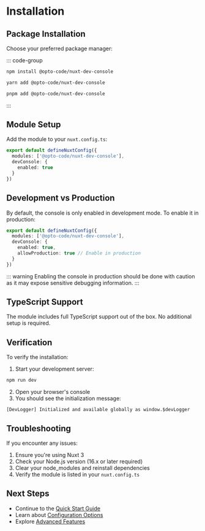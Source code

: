 # Installation

## Package Installation

Choose your preferred package manager:

::: code-group
```bash [npm]
npm install @opto-code/nuxt-dev-console
```

```bash [yarn]
yarn add @opto-code/nuxt-dev-console
```

```bash [pnpm]
pnpm add @opto-code/nuxt-dev-console
```
:::

## Module Setup

Add the module to your `nuxt.config.ts`:

```ts
export default defineNuxtConfig({
  modules: ['@opto-code/nuxt-dev-console'],
  devConsole: {
    enabled: true
  }
})
```

## Development vs Production

By default, the console is only enabled in development mode. To enable it in production:

```ts
export default defineNuxtConfig({
  modules: ['@opto-code/nuxt-dev-console'],
  devConsole: {
    enabled: true,
    allowProduction: true // Enable in production
  }
})
```

::: warning
Enabling the console in production should be done with caution as it may expose sensitive debugging information.
:::

## TypeScript Support

The module includes full TypeScript support out of the box. No additional setup is required.

## Verification

To verify the installation:

1. Start your development server:
```bash
npm run dev
```

2. Open your browser's console
3. You should see the initialization message:
```
[DevLogger] Initialized and available globally as window.$devLogger
```

## Troubleshooting

If you encounter any issues:

1. Ensure you're using Nuxt 3
2. Check your Node.js version (16.x or later required)
3. Clear your node_modules and reinstall dependencies
4. Verify the module is listed in your `nuxt.config.ts`

## Next Steps

- Continue to the [Quick Start Guide](/guide/quick-start)
- Learn about [Configuration Options](/features/configuration)
- Explore [Advanced Features](/features/dev-console) 